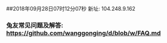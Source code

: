 ##2018年09月28日07时12分07秒 新址: 104.248.9.162
### 兔友常见问题及解答: https://github.com/wanggonging/d/blob/w/FAQ.md
